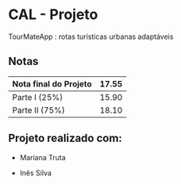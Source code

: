 # CAL - Projeto 

TourMateApp : rotas turísticas urbanas adaptáveis

 ## Notas

| Nota final do Projeto | 17.55 | 
|-----------------------|-------|
| Parte I (25%)         | 15.90 |
| Parte II (75%)        | 18.10 |



## Projeto realizado com:

 * Mariana Truta

 * Inês Silva